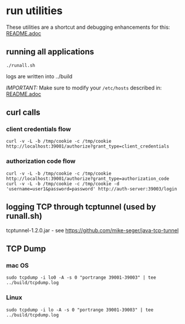 # run utilities

These utilities are a shortcut and debugging enhancements for this: [README.adoc](../samples/boot/oauth2-integration/README.adoc)

## running all applications
`./runall.sh`

logs are written into ../build

*IMPORTANT:* Make sure to modify your `/etc/hosts` described in: [README.adoc](../samples/boot/oauth2-integration/README.adoc)

## curl calls
### client credentials flow
`curl -v -L -b /tmp/cookie -c /tmp/cookie http://localhost:39001/authorize?grant_type=client_credentials`

### authorization code flow

```
curl -v -L -b /tmp/cookie -c /tmp/cookie http://localhost:39001/authorize?grant_type=authorization_code
curl -v -L -b /tmp/cookie -c /tmp/cookie -d 'username=user1&password=password' http://auth-server:39003/login
```

## logging TCP through tcptunnel (used by runall.sh)
tcptunnel-1.2.0.jar - see https://github.com/mike-seger/java-tcp-tunnel

## TCP Dump

### mac OS
`sudo tcpdump -i lo0 -A -s 0 "portrange 39001-39003" | tee ../build/tcpdump.log`

### Linux
`sudo tcpdump -i lo -A -s 0 "portrange 39001-39003" | tee ../build/tcpdump.log`
